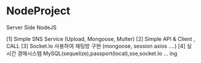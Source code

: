 # NodeProject
Server Side NodeJS

[1] Simple SNS Service (Upload, Mongoose, Multer)
[2] Simple API & Client , CALL 
[3] Socket.Io 사용하여 채팅방 구현 (mongoose, session axios ....)
[4] 실시간 경매시스템 MySQL(sequelize),passport(local),sse,socket.Io ... ing
